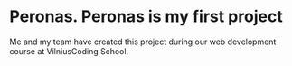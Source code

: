 # Peronas. Peronas is my first project

Me and my team have created this project during our web development course at VilniusCoding School.
